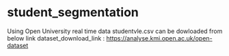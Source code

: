 # student_segmentation
Using Open University real time data
studentvle.csv can be dowloaded from below link
dataset_download_link : https://analyse.kmi.open.ac.uk/open-dataset
